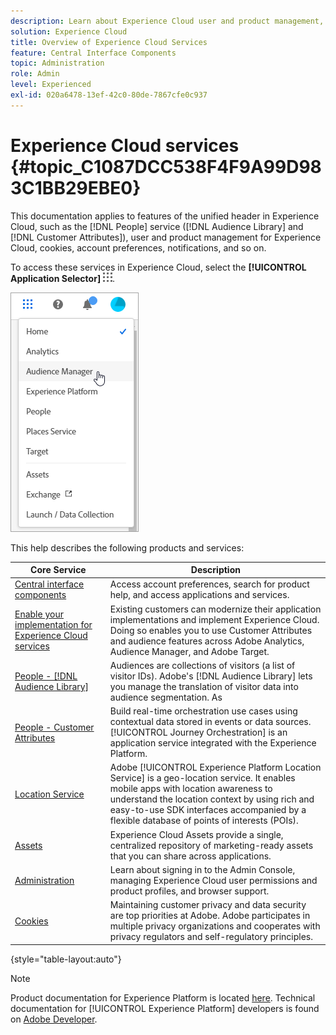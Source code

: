 ```yaml
---
description: Learn about Experience Cloud user and product management, People (Audiences and Customer Attributes), Journey Orchestration, Offers, Places, Experience Platform, and Mobile Services.
solution: Experience Cloud
title: Overview of Experience Cloud Services 
feature: Central Interface Components
topic: Administration
role: Admin
level: Experienced
exl-id: 020a6478-13ef-42c0-80de-7867cfe0c937
---
```

# Experience Cloud services {#topic_C1087DCC538F4F9A99D983C1BB29EBE0}

This documentation applies to features of the unified header in Experience Cloud, such as the [!DNL People] service ([!DNL Audience Library] and [!DNL Customer Attributes]), user and product management for Experience Cloud, cookies, account preferences, notifications, and so on.

To access these services in Experience Cloud, select the **[!UICONTROL Application Selector]**
![Services selector](assets/menu-icon.png).

![Experience Cloud services](assets/platform-core-services.png)

This help describes the following products and services:

| Core Service | Description |
|--- |--- |
|[Central interface components](experience-cloud.md)|Access account preferences, search for product help, and access applications and services.|
|[Enable your implementation for Experience Cloud services](core-services.md)|Existing customers can modernize their application implementations and implement Experience Cloud. Doing so enables you to use Customer Attributes and audience features across Adobe Analytics, Audience Manager, and Adobe Target. |
|[People - [!DNL Audience Library]](audience-library.md)|Audiences are collections of visitors (a list of visitor IDs). Adobe's [!DNL Audience Library] lets you manage the translation of visitor data into audience segmentation. As |
|[People - Customer Attributes](attributes.md)| Build real-time orchestration use cases using contextual data stored in events or data sources. [!UICONTROL Journey Orchestration] is an application service integrated with the Experience Platform.|
|[Location Service](https://experienceleague.adobe.com/docs/places/using/home.html?lang=en)|Adobe [!UICONTROL Experience Platform Location Service] is a geo-location service. It enables mobile apps with location awareness to understand the location context by using rich and easy-to-use SDK interfaces accompanied by a flexible database of points of interests (POIs).  |
|[Assets](experience-cloud-assets.md)|Experience Cloud Assets provide a single, centralized repository of marketing-ready assets that you can share across applications.|
|[Administration](admin-getting-started.md)|Learn about signing in to the Admin Console, managing Experience Cloud user permissions and product profiles, and browser support.|
|[Cookies](cookies-privacy.md) |Maintaining customer privacy and data security are top priorities at Adobe. Adobe participates in multiple privacy organizations and cooperates with privacy regulators and self-regulatory principles. |

{style="table-layout:auto"}

>[!NOTE]
>
>Product documentation for Experience Platform is located [here](https://experienceleague.adobe.com/docs/experience-platform/landing/home.html?lang=en). Technical documentation for [!UICONTROL Experience Platform] developers is found on [Adobe Developer](https://developer.adobe.com/apis).
